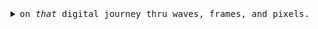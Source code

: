 <!-- thanks @skullface for the inspiration!!! https://raw.githubusercontent.com/skullface/skullface/master/README.md -->
<!--<p align="center">
  <img style="border: 1px solid blue;" src="https://github.com/joshschmelzle/joshschmelzle/blob/profile/wizard-v2-light-colors.PNG" alt="wizard holding a staff radiating Wi-Fi" width="35%" height="35%">
</p>-->
<details>
  <summary align="center"><samp>on <i>that</i> digital journey thru waves, frames, and pixels.</samp></summary>
  <hr>
  <p>heyo, i'm <strong>josh</strong> (he/him/his)</p>
  <p>i'm a Wi-Fi network <code>engineer</code> + <code>programmer</code> (づ｡◕‿‿◕｡)づ 📶⚡</p>
  <p>i <3 🐉 python, ⌨️ video games, 🎧 head-fi, and 🎹 playing musical instruments!</p>
  <hr>
  <p>
    i'm currently working on:
    <ul>
      <li>WLAN Pi client capabilities profiler and webstack</li>
      <li>lswifi: a CLI Wi-Fi scanner for Windows</li>
    </ul>
  </p>
  <hr>
  <p align="center">
    👋 have a rock n’ roll day! 🤘<br>
    <a href="https://twitter.com/joshschmelzle"><kbd>say hi on twitter</kbd></a>
  </p>
</details>
